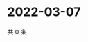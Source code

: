 # 2022-03-07

共 0 条

<!-- BEGIN WEIBO -->
<!-- 最后更新时间 Mon Mar 07 2022 07:15:27 GMT+0800 (China Standard Time) -->

<!-- END WEIBO -->
